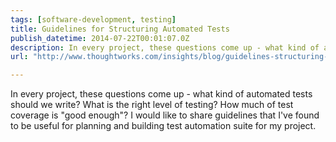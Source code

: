 ```yaml
---
tags: [software-development, testing]
title: Guidelines for Structuring Automated Tests
publish_datetime: 2014-07-22T00:01:07.0Z
description: In every project, these questions come up - what kind of automated tests should we write? What is the right level of testing? How much of test coverage is "good enough"? I would like to share guidelines that I've found to be useful for planning and building test automation suite for my project.
url: "http://www.thoughtworks.com/insights/blog/guidelines-structuring-automated-tests" 

---
```


In every project, these questions come up - what kind of automated tests should we write? What is the right level of testing? How much of test coverage is "good enough"? I would like to share guidelines that I've found to be useful for planning and building test automation suite for my project.
